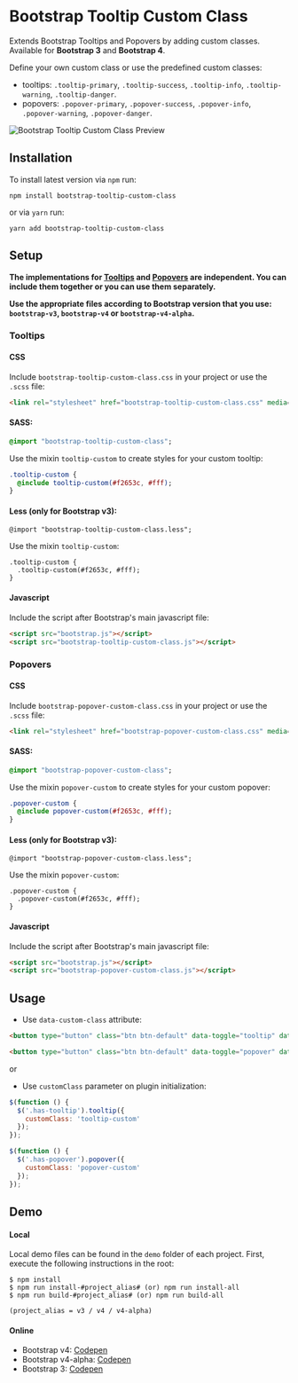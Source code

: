 # Bootstrap Tooltip Custom Class
Extends Bootstrap Tooltips and Popovers by adding custom classes. Available for **Bootstrap 3** and **Bootstrap 4**.

Define your own custom class or use the predefined custom classes: 
- tooltips: `.tooltip-primary`, `.tooltip-success`, `.tooltip-info`, `.tooltip-warning`, `.tooltip-danger`.
- popovers: `.popover-primary`, `.popover-success`, `.popover-info`, `.popover-warning`, `.popover-danger`.


![Bootstrap Tooltip Custom Class Preview](https://i.imgur.com/CNoQ13w.png)


## Installation
To install latest version via `npm` run:

```
npm install bootstrap-tooltip-custom-class
```
or via `yarn` run:

```
yarn add bootstrap-tooltip-custom-class
```

## Setup

**The implementations for [Tooltips][1] and [Popovers][2] are independent. You can include them together or you can use them separately.**

**Use the appropriate files according to Bootstrap version that you use: `bootstrap-v3`, `bootstrap-v4` or `bootstrap-v4-alpha`.**

### Tooltips

#### CSS
Include `bootstrap-tooltip-custom-class.css` in your project or use the `.scss` file:
```html
<link rel="stylesheet" href="bootstrap-tooltip-custom-class.css" media="all" />
```
#### SASS:
```sass
@import "bootstrap-tooltip-custom-class";
```
Use the mixin `tooltip-custom` to create styles for your custom tooltip:
````sass
.tooltip-custom {
  @include tooltip-custom(#f2653c, #fff);
}
````

#### Less (only for Bootstrap v3):
```less
@import "bootstrap-tooltip-custom-class.less";
```
Use the mixin `tooltip-custom`:
````less
.tooltip-custom {
  .tooltip-custom(#f2653c, #fff);
}
````

#### Javascript
Include the script after Bootstrap's main javascript file:
```html
<script src="bootstrap.js"></script>
<script src="bootstrap-tooltip-custom-class.js"></script>
```

### Popovers
#### CSS
Include `bootstrap-popover-custom-class.css` in your project or use the `.scss` file:
```html
<link rel="stylesheet" href="bootstrap-popover-custom-class.css" media="all" />
```
#### SASS:
```sass
@import "bootstrap-popover-custom-class";
```
Use the mixin `popover-custom` to create styles for your custom popover:
````sass
.popover-custom {
  @include popover-custom(#f2653c, #fff);
}
````

#### Less (only for Bootstrap v3):
```less
@import "bootstrap-popover-custom-class.less";
```
Use the mixin `popover-custom`:
````less
.popover-custom {
  .popover-custom(#f2653c, #fff);
}
````

#### Javascript
Include the script after Bootstrap's main javascript file:
```html
<script src="bootstrap.js"></script>
<script src="bootstrap-popover-custom-class.js"></script>
```

## Usage

- Use `data-custom-class` attribute:

```html
<button type="button" class="btn btn-default" data-toggle="tooltip" data-placement="top" data-custom-class="tooltip-custom" title="Custom tooltip example">Tooltip example</button>
```
```html
<button type="button" class="btn btn-default" data-toggle="popover" data-placement="top" data-custom-class="popover-custom" title="Custom popover example" data-content="Vivamus sagittis lacus vel augue laoreet">Popover example</button>
```

or

- Use `customClass` parameter on plugin initialization:
```javascript
$(function () {
  $('.has-tooltip').tooltip({
    customClass: 'tooltip-custom'
  });
});
```
```javascript
$(function () {
  $('.has-popover').popover({
    customClass: 'popover-custom'
  });
});
```

## Demo

#### Local
Local demo files can be found in the `demo` folder of each project.
First, execute the following instructions in the root:

```
$ npm install
$ npm run install-#project_alias# (or) npm run install-all
$ npm run build-#project_alias# (or) npm run build-all

(project_alias = v3 / v4 / v4-alpha)
```

#### Online
- Bootstrap v4: [Codepen](https://codepen.io/andreivictor/full/ayewjW)
- Bootstrap v4-alpha: [Codepen](http://codepen.io/andreivictor/full/MpNQNL)
- Bootstrap 3: [Codepen](https://codepen.io/andreivictor/full/gmNeJq)


[1]: #tooltips
[2]: #popovers
